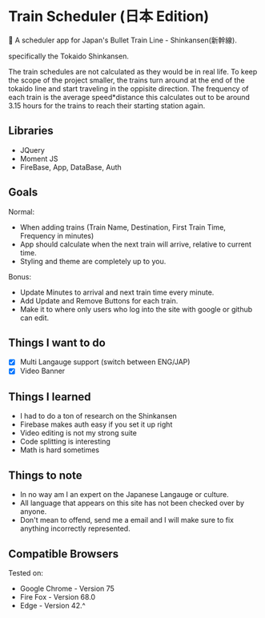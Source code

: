 # Train Scheduler (日本 Edition)

:bullettrain_side: A scheduler app for Japan's Bullet Train Line - Shinkansen(新幹線). 

specifically the Tokaido Shinkansen.

The train schedules are not calculated as they would be in real life. To keep the scope of the project smaller, the trains turn around at the end
of the tokaido line and start traveling in the oppisite direction. The frequency of each train is the average speed*distance this calculates out to be around 3.15 hours for the trains to reach their starting station again.

## Libraries

- JQuery
- Moment JS
- FireBase, App, DataBase, Auth

## Goals

Normal: 

- When adding trains (Train Name, Destination, First Train Time, Frequency in minutes)
- App should calculate when the next train will arrive, relative to current time.
- Styling and theme are completely up to you. 

Bonus:

- Update Minutes to arrival and next train time every minute.
- Add Update and Remove Buttons for each train. 
- Make it to where only users who log into the site with google or github can edit.

## Things I want to do

- [x] Multi Langauge support (switch between ENG/JAP) 
- [x] Video Banner 

## Things I learned

- I had to do a ton of research on the Shinkansen
- Firebase makes auth easy if you set it up right
- Video editing is not my strong suite
- Code splitting is interesting
- Math is hard sometimes

## Things to note

- In no way am I an expert on the Japanese Langauge or culture.
- All language that appears on this site has not been checked over by anyone.
- Don't mean to offend, send me a email and I will make sure to fix anything incorrectly represented.


## Compatible Browsers

Tested on: 
- Google Chrome - Version 75
- Fire Fox - Version 68.0 
- Edge - Version 42.^